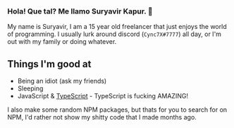 ### Hola! Que tal? Me llamo Suryavir Kapur. 👋

<!--
**suryavirkapur/suryavirkapur** is a ✨ _special_ ✨ repository because its `README.md` (this file) appears on your GitHub profile.
Here are some ideas to get you started:
- 🔭 I’m currently working on ...
- 🌱 I’m currently learning ...
- 👯 I’m looking to collaborate on ...
- 🤔 I’m looking for help with ...
- 💬 Ask me about ...
- 📫 How to reach me: ...
- 😄 Pronouns: ...
- ⚡ Fun fact: ...
-->

My name is Suryavir, I am a 15 year old freelancer that just enjoys the world of programming. I usually lurk around discord (`Cync7X#7777`) all day, or I'm out with my family or doing whatever. 

## Things I'm good at

- Being an idiot (ask my friends)
- Sleeping
- JavaScript & [TypeScript](https://github.com/microsoft/TypeScript) - TypeScript is fucking AMAZING!

I also make some random NPM packages, but thats for you to search for on NPM, I'd rather not show my shitty code that I made months ago.



